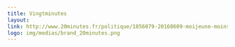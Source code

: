 ```yaml
---
title: Vingtminutes
layout: 
link: http://www.20minutes.fr/politique/1856079-20160609-moijeune-moins-30-ans-tentent-reinventer-politique
logo: img/medias/brand_20minutes.png
---
```


